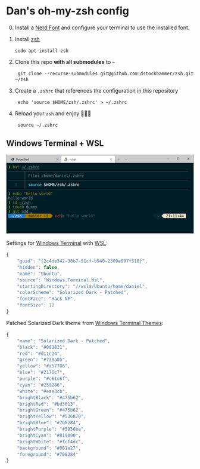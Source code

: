 # Dan's oh-my-zsh config

0.  Install a [Nerd Font](https://www.nerdfonts.com/) and configure your
    terminal to use the installed font.

1.  Install [zsh](https://www.zsh.org/)

        sudo apt install zsh

2. Clone this repo **with all submodules** to `~`

        git clone --recurse-submodules git@github.com:dstockhammer/zsh.git ~/zsh

3. Create a `.zshrc` that references the configuration in this repository

        echo 'source $HOME/zsh/.zshrc' > ~/.zshrc

4. Reload your `zsh` and enjoy 🌟🦄🌟

        source ~/.zshrc

## Windows Terminal + WSL

![](windows-terminal.png)

Settings for [Windows Terminal](https://github.com/microsoft/terminal) with
[WSL](https://docs.microsoft.com/en-us/windows/wsl/):

```javascript
{
    "guid": "{2c4de342-38b7-51cf-b940-2309a097f518}",
    "hidden": false,
    "name": "Ubuntu",
    "source": "Windows.Terminal.Wsl",
    "startingDirectory": "//wsl$/Ubuntu/home/daniel",
    "colorScheme": "Solarized Dark - Patched",
    "fontFace": "Hack NF",
    "fontSize": 12
}
```

Patched Solarized Dark theme from
[Windows Terminal Themes](https://atomcorp.github.io/themes/):

```javascript
{
    "name": "Solarized Dark - Patched",
    "black": "#002831",
    "red": "#d11c24",
    "green": "#738a05",
    "yellow": "#a57706",
    "blue": "#2176c7",
    "purple": "#c61c6f",
    "cyan": "#259286",
    "white": "#eae3cb",
    "brightBlack": "#475b62",
    "brightRed": "#bd3613",
    "brightGreen": "#475b62",
    "brightYellow": "#536870",
    "brightBlue": "#708284",
    "brightPurple": "#5956ba",
    "brightCyan": "#819090",
    "brightWhite": "#fcf4dc",
    "background": "#001e27",
    "foreground": "#708284"
}
```
